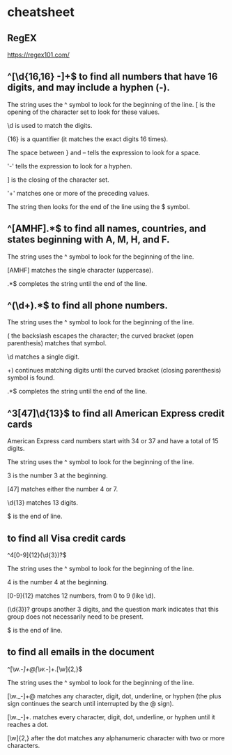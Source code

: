 # cheatsheet

## RegEX

https://regex101.com/

## ^[\d{16,16} -]+$ to find all numbers that have 16 digits, and may include a hyphen (-).

The string uses the ^ symbol to look for the beginning of the line.
[ is the opening of the character set to look for these values.

\d is used to match the digits.

{16} is a quantifier (it matches the exact digits 16 times).

The space between } and – tells the expression to look for a space.

'-' tells the expression to look for a hyphen.

] is the closing of the character set.

'+' matches one or more of the preceding values.

The string then looks for the end of the line using the $ symbol.


## ^[AMHF].*$ to find all names, countries, and states beginning with A, M, H, and F.

The string uses the ^ symbol to look for the beginning of the line.

[AMHF] matches the single character (uppercase).

.*$ completes the string until the end of the line.

## ^\(\d+\).*$ to find all phone numbers.

The string uses the ^ symbol to look for the beginning of the line.

\( the backslash escapes the character; the curved bracket (open parenthesis) matches that symbol.

\d matches a single digit.

+\) continues matching digits until the curved bracket (closing parenthesis) symbol is found.

.*$ completes the string until the end of the line.

## ^3[47]\d{13}$ to find all American Express credit cards

American Express card numbers start with 34 or 37 and have a total of 15 digits.

The string uses the ^ symbol to look for the beginning of the line.

3 is the number 3 at the beginning.

[47] matches either the number 4 or 7.

\d{13} matches 13 digits.

$ is the end of line.

## to find all Visa credit cards

^4[0-9]{12}(\d{3})?$

The string uses the ^ symbol to look for the beginning of the line.

4 is the number 4 at the beginning.

[0-9]{12} matches 12 numbers, from 0 to 9 (like \d).

(\d{3})? groups another 3 digits, and the question mark indicates that this group does not necessarily need to be present.

$ is the end of line.

## to find all emails in the document

^[\w._-]+@[\w._-]+\.[\w]{2,}$


The string uses the ^ symbol to look for the beginning of the line.

[\w._-]+@ matches any character, digit, dot, underline, or hyphen (the plus sign continues the search until interrupted by the @ sign).

[\w._-]+\. matches every character, digit, dot, underline, or hyphen until it reaches a dot.

[\w]{2,} after the dot matches any alphanumeric character with two or more characters.




